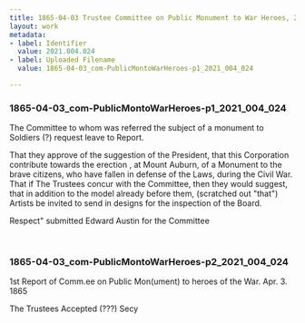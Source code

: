 ```yaml
---
title: 1865-04-03 Trustee Committee on Public Monument to War Heroes, 2021.004.024
layout: work
metadata:
- label: Identifier
  value: 2021.004.024
- label: Uploaded Filename
  value: 1865-04-03_com-PublicMontoWarHeroes-p1_2021_004_024

---
```

<div class="pages">
<div id="page-1773766">
<h3><a name="page-1773766">1865-04-03_com-PublicMontoWarHeroes-p1_2021_004_024</a></h3>
<div class="page-content">
<p>The Committee to whom was referred the subject<span class='line-break'> </span>of a monument to Soldiers (?) request leave to <span class='line-break'> </span>Report.</p>
<p>That they approve of the suggestion of the<span class='line-break'> </span>President, that this Corporation contribute towards<span class='line-break'> </span>the erection , at Mount Auburn, of a Monument<span class='line-break'> </span>to the brave citizens, who have fallen in defense<span class='line-break'> </span>of the Laws, during the Civil War. That if<span class='line-break'> </span>The Trustees concur with the Committee, <span class='line-break'> </span>then they would suggest, that in addition<span class='line-break'> </span>to the model already before them, (scratched out "that")<span class='line-break'> </span>Artists be invited to send in designs for<span class='line-break'> </span>the inspection of the Board.</p>
<p>Respect" submitted<span class='line-break'> </span>Edward Austin<span class='line-break'> </span>for the Committee<span class='line-break'> </span></p>
</div>
</div>
<br />
<div id="page-1773767">
<h3><a name="page-1773767">1865-04-03_com-PublicMontoWarHeroes-p2_2021_004_024</a></h3>
<div class="page-content">
<p>1st Report of Comm.ee on Public<span class='line-break'> </span>Mon(ument) to heroes of the War.<span class='line-break'> </span>Apr. 3. 1865</p>
<p>The Trustees<span class='line-break'> </span>Accepted<span class='line-break'> </span>(???) Secy</p>
</div>
</div>
<br />
</div>
